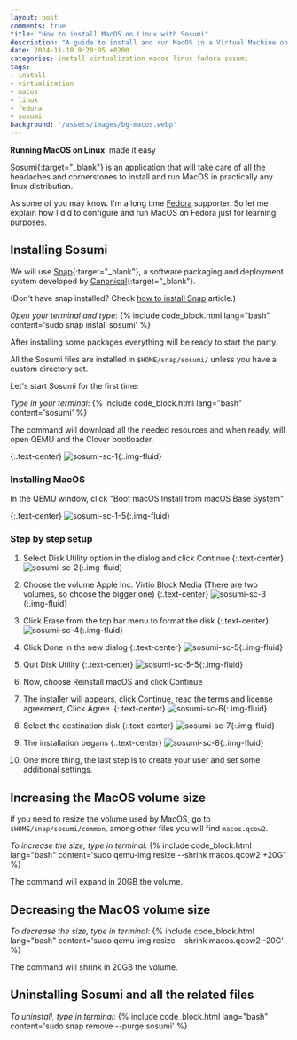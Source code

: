 ```yaml
---
layout: post
comments: true
title: "How to install MacOS on Linux with Sosumi"
description: "A guide to install and run MacOS in a Virtual Machine on Fedora or any linux using Sosumi"
date: 2024-11-18 9:20:05 +0200
categories: install virtualization macos linux fedora sosumi
tags:
- install
- virtualization
- macos
- linux
- fedora
- sosumi
background: '/assets/images/bg-macos.webp'
---
```


**Running MacOS on Linux**: made it easy

[Sosumi](https://github.com/popey/sosumi-snap){:target="_blank"} is an application that will take care of all the headaches and cornerstones to install and run MacOS in practically any linux distribution.

As some of you may know. I'm a long time [Fedora](/posts/2024-11-17-how-to-install-snap-on-fedora/) supporter. So let me explain how I did to configure and run MacOS on Fedora just for learning purposes.

## Installing Sosumi

We will use [Snap](https://snapcraft.io/){:target="_blank"}, a software packaging and deployment system developed by [Canonical](https://canonical.com/){:target="_blank"}.

(Don't have snap installed? Check [how to install Snap](/posts/2024-11-17-how-to-install-snap-on-fedora/) article.)

*Open your terminal and type*:
{% include code_block.html lang="bash" content='sudo snap install sosumi' %}

After installing some packages everything will be ready to start the party.

All the Sosumi files are installed in `$HOME/snap/sosumi/` unless you have a custom directory set.

Let's start Sosumi for the first time:

*Type in your terminal*:
{% include code_block.html lang="bash" content='sosumi' %}

The command will download all the needed resources and when ready, will open QEMU and the Clover bootloader.

{:.text-center}
![sosumi-sc-1](/assets/images/2024-11-18-how-to-install-and-run-macos-on-linux-1.png){:.img-fluid}

### Installing MacOS

In the QEMU window, click "Boot macOS Install from macOS Base System"

{:.text-center}
![sosumi-sc-1-5](/assets/images/2024-11-18-how-to-install-and-run-macos-on-linux-1-5.png){:.img-fluid}

### Step by step setup

1. Select Disk Utility option in the dialog and click Continue
{:.text-center}
![sosumi-sc-2](/assets/images/2024-11-18-how-to-install-and-run-macos-on-linux-2.png){:.img-fluid}

2. Choose the volume Apple Inc. Virtio Block Media (There are two volumes, so choose the bigger one)
{:.text-center}
![sosumi-sc-3](/assets/images/2024-11-18-how-to-install-and-run-macos-on-linux-3.png){:.img-fluid}

3. Click Erase from the top bar menu to format the disk
{:.text-center}
![sosumi-sc-4](/assets/images/2024-11-18-how-to-install-and-run-macos-on-linux-4.png){:.img-fluid}

4. Click Done in the new dialog
{:.text-center}
![sosumi-sc-5](/assets/images/2024-11-18-how-to-install-and-run-macos-on-linux-5.png){:.img-fluid}

5. Quit Disk Utility
{:.text-center}
![sosumi-sc-5-5](/assets/images/2024-11-18-how-to-install-and-run-macos-on-linux-5-5.png){:.img-fluid}

6. Now, choose Reinstall macOS and click Continue

7. The installer will appears, click Continue, read the terms and license agreement, Click Agree.
{:.text-center}
![sosumi-sc-6](/assets/images/2024-11-18-how-to-install-and-run-macos-on-linux-6.png){:.img-fluid}

8. Select the destination disk
{:.text-center}
![sosumi-sc-7](/assets/images/2024-11-18-how-to-install-and-run-macos-on-linux-7.png){:.img-fluid}

9. The installation begans
{:.text-center}
![sosumi-sc-8](/assets/images/2024-11-18-how-to-install-and-run-macos-on-linux-8.png){:.img-fluid}

10. One more thing, the last step is to create your user and set some additional settings.

## Increasing the MacOS volume size

if you need to resize the volume used by MacOS, go to `$HOME/snap/sosumi/common`, among other files you will find `macos.qcow2`.

*To increase the size, type in terminal*:
{% include code_block.html lang="bash" content='sudo qemu-img resize --shrink macos.qcow2 +20G' %}

The command will expand in 20GB the volume.

## Decreasing the MacOS volume size

*To decrease the size, type in terminal*:
{% include code_block.html lang="bash" content='sudo qemu-img resize --shrink macos.qcow2 -20G' %}

The command will shrink in 20GB the volume.

## Uninstalling Sosumi and all the related files

*To uninstall, type in terminal*:
{% include code_block.html lang="bash" content='sudo snap remove --purge sosumi' %}
